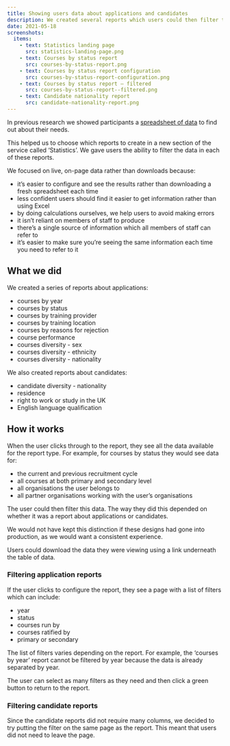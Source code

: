 ```yaml
---
title: Showing users data about applications and candidates
description: We created several reports which users could then filter to see data they were interested in
date: 2021-05-18
screenshots:
  items:
    - text: Statistics landing page
      src: statistics-landing-page.png
    - text: Courses by status report
      src: courses-by-status-report.png
    - text: Courses by status report configuration
      src: courses-by-status-report-configuration.png
    - text: Courses by status report – filtered
      src: courses-by-status-report--filtered.png
    - text: Candidate nationality report
      src: candidate-nationality-report.png
---
```


In previous research we showed participants a [spreadsheet of data](/manage-teacher-training-applications/finding-out-what-data-our-users-need/) to find out about their needs.

This helped us to choose which reports to create in a new section of the service called ‘Statistics’. We gave users the ability to filter the data in each of these reports.

We focused on live, on-page data rather than downloads because:

- it’s easier to configure and see the results rather than downloading a fresh spreadsheet each time
- less confident users should find it easier to get information rather than using Excel
- by doing calculations ourselves, we help users to avoid making errors
- it isn’t reliant on members of staff to produce
- there’s a single source of information which all members of staff can refer to
- it’s easier to make sure you’re seeing the same information each time you need to refer to it

## What we did

We created a series of reports about applications:

- courses by year
- courses by status
- courses by training provider
- courses by training location
- courses by reasons for rejection
- course performance
- courses diversity - sex
- courses diversity - ethnicity
- courses diversity - nationality

We also created reports about candidates:

- candidate diversity - nationality
- residence
- right to work or study in the UK
- English language qualification

## How it works

When the user clicks through to the report, they see all the data available for the report type. For example, for courses by status they would see data for:

- the current and previous recruitment cycle
- all courses at both primary and secondary level
- all organisations the user belongs to
- all partner organisations working with the user’s organisations

The user could then filter this data. The way they did this depended on whether it was a report about applications or candidates.

We would not have kept this distinction if these designs had gone into production, as we would want a consistent experience.

Users could download the data they were viewing using a link underneath the table of data.

### Filtering application reports

If the user clicks to configure the report, they see a page with a list of filters which can include:

- year
- status
- courses run by
- courses ratified by
- primary or secondary

The list of filters varies depending on the report. For example, the ‘courses by year’ report cannot be filtered by year because the data is already separated by year.

The user can select as many filters as they need and then click a green button to return to the report.

### Filtering candidate reports

Since the candidate reports did not require many columns, we decided to try putting the filter on the same page as the report. This meant that users did not need to leave the page.
